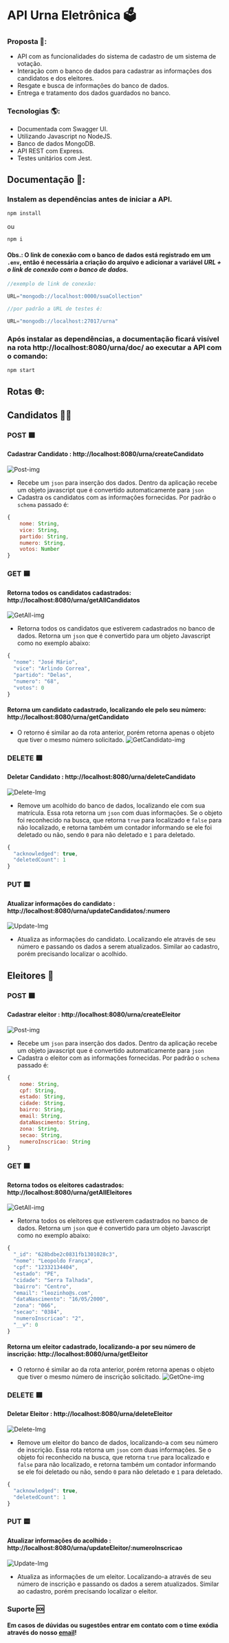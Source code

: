 # API Urna Eletrônica 🗳️

### Proposta 📝: 

- API com as funcionalidades do sistema de cadastro de um sistema de votação. 
- Interação com o banco de dados para cadastrar as informações dos candidatos e dos eleitores.
- Resgate e busca de informações do banco de dados.
- Entrega e tratamento dos dados guardados no banco. 

### Tecnologias 🌎: 

- Documentada com Swagger UI.
- Utilizando Javascript no NodeJS.
- Banco de dados MongoDB.
- API REST com Express.
- Testes unitários com Jest.

## Documentação 📃:

### Instalem as dependências antes de iniciar a API. 
```javascript  
npm install 
``` 
ou 
```javascript  
npm i 
``` 
#### Obs.: O link de conexão com o banco de dados está registrado em um `.env`, então é necessária a criação do arquivo e adicionar a variável *URL + o link de conexão com o banco de dados.*
```javascript  
//exemplo de link de conexão:

URL="mongodb://localhost:0000/suaCollection"

//por padrão a URL de testes é: 

URL="mongodb://localhost:27017/urna"
``` 
### Após instalar as dependências, a documentação ficará visível na rota http://localhost:8080/urna/doc/ ao executar a API com o comando:
```javascript  
npm start 
``` 
## Rotas 🌐:

## Candidatos 🙎‍♂️

### POST 🟩
#### **Cadastrar Candidato** : http://localhost:8080/urna/createCandidato 
![Post-img](./doc/images/Candidatos/Post-Candidatos.png)
- Recebe um `json` para inserção dos dados. Dentro da aplicação recebe um objeto javascript que é convertido automaticamente para `json`
- Cadastra os candidatos com as informações fornecidas. Por padrão o `schema` passado é: 
```javascript  
{
    nome: String,
    vice: String,
    partido: String,
    numero: String,
    votos: Number
}
``` 

### GET 🟦
#### **Retorna todos os candidatos cadastrados**: http://localhost:8080/urna/getAllCandidatos
![GetAll-img](./doc/images/Candidatos/GetAll-Candidatos.png)
- Retorna todos os candidatos que estiverem cadastrados no banco de dados. Retorna um `json` que é convertido para um objeto Javascript como no exemplo abaixo: 
```javascript  
{
  "nome": "José Mário",
  "vice": "Arlindo Correa",
  "partido": "Delas",
  "numero": "68",
  "votos": 0
}
``` 
#### **Retorna um candidato cadastrado, localizando ele pelo seu número:** http://localhost:8080/urna/getCandidato
-  O retorno é similar ao da rota anterior, porém retorna apenas o objeto que tiver o mesmo número solicitado.
![GetCandidato-img](./doc/images/Candidatos/GetOne-Candidatos.png)

### DELETE 🟥
#### **Deletar Candidato** : http://localhost:8080/urna/deleteCandidato
![Delete-Img](./doc/images/Candidatos/Delete-Candidatos.png)
- Remove um acolhido do banco de dados, localizando ele com sua matrícula. Essa rota retorna um `json` com duas informações. Se o objeto foi reconhecido na busca, que retorna `true` para localizado e `false` para não localizado, e retorna também um contador informando se ele foi deletado ou não, sendo `0` para não deletado e `1` para deletado. 
```javascript
{
  "acknowledged": true,
  "deletedCount": 1
}
```

### PUT 🟨
#### **Atualizar informações do candidato** : http://localhost:8080/urna/updateCandidatos/:numero
![Update-Img](./doc/images/Candidatos/Put-Candidatos.png)
- Atualiza as informações do candidato. Localizando ele através de seu número e passando os dados a serem atualizados. Similar ao cadastro, porém precisando localizar o acolhido. 

## Eleitores 🔑

### POST 🟩
#### **Cadastrar eleitor** : http://localhost:8080/urna/createEleitor
![Post-img](./doc/images/Eleitores/Post-Eleitores.png)


- Recebe um `json` para inserção dos dados. Dentro da aplicação recebe um objeto javascript que é convertido automaticamente para `json`
- Cadastra o eleitor com as informações fornecidas. Por padrão o `schema` passado é: 
```javascript
{
    nome: String,
    cpf: String,
    estado: String,
    cidade: String,
    bairro: String,
    email: String,
    dataNascimento: String,
    zona: String,
    secao: String, 
    numeroInscricao: String 
}
```
### GET 🟦
#### **Retorna todos os eleitores cadastrados**: http://localhost:8080/urna/getAllEleitores
![GetAll-img](./doc/images/Eleitores/GetAll-Eleitores.png)
- Retorna todos os eleitores que estiverem cadastrados no banco de dados. Retorna um `json` que é convertido para um objeto Javascript como no exemplo abaixo: 
```javascript 
{
  "_id": "628bdbe2c0831fb1301028c3",
  "nome": "Leopoldo França",
  "cpf": "12332134404",
  "estado": "PE",
  "cidade": "Serra Talhada",
  "bairro": "Centro",
  "email": "leozinho@s.com",
  "dataNascimento": "16/05/2000",
  "zona": "066",
  "secao": "0384",
  "numeroInscricao": "2",
  "__v": 0
}
```
#### **Retorna um eleitor cadastrado, localizando-a por seu número de inscrição:** http://localhost:8080/urna/getEleitor
-  O retorno é similar ao da rota anterior, porém retorna apenas o objeto que tiver o mesmo número de inscrição solicitado.
![GetOne-img](./doc/images/Eleitores/GetOne-Eleitores.png)

### DELETE 🟥
#### **Deletar Eleitor** : http://localhost:8080/urna/deleteEleitor
![Delete-Img](./doc/images/Eleitores/Delete-Eleitores.png)
- Remove um eleitor do banco de dados, localizando-a com seu número de inscrição. Essa rota retorna um `json` com duas informações. Se o objeto foi reconhecido na busca, que retorna `true` para localizado e `false` para não localizado, e retorna também um contador informando se ele foi deletado ou não, sendo `0` para não deletado e `1` para deletado. 
```javascript
{
  "acknowledged": true,
  "deletedCount": 1
}
```
### PUT 🟨
#### **Atualizar informações do acolhido** : http://localhost:8080/urna/updateEleitor/:numeroInscricao
![Update-Img](./doc/images/Eleitores/Put-Eleitores.png)
- Atualiza as informações de um eleitor. Localizando-a através de seu número de inscrição e passando os dados a serem atualizados. Similar ao cadastro, porém precisando localizar o eleitor. 

### Suporte 🆘

#### Em casos de dúvidas ou sugestôes entrar em contato com o time exódia através do nosso [email](mailto:storeexodia@gmail.com)!

